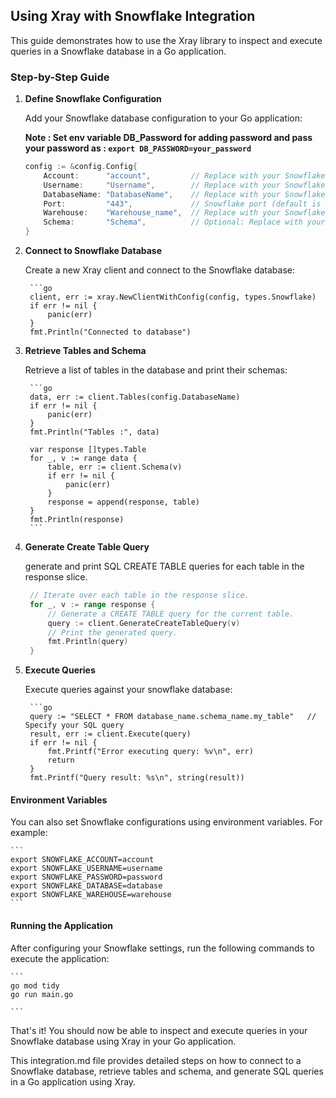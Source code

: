 ## Using Xray with Snowflake Integration

This guide demonstrates how to use the Xray library to inspect and execute queries in a Snowflake database in a Go application.

### Step-by-Step Guide

1. **Define Snowflake Configuration**

   Add your Snowflake database configuration to your Go application:

    **Note : Set env variable DB_Password for adding password and pass your password as : `export DB_PASSWORD=your_password`**

   ```go
   config := &config.Config{
       Account:      "account",         // Replace with your Snowflake account name
       Username:     "Username",        // Replace with your Snowflake username
       DatabaseName: "DatabaseName",    // Replace with your Snowflake database name
       Port:         "443",             // Snowflake port (default is 443)
       Warehouse:    "Warehouse_name",  // Replace with your Snowflake warehouse name
       Schema:       "Schema",          // Optional: Replace with your Snowflake schema name if applicable
   }

2. **Connect to Snowflake Database**

    Create a new Xray client and connect to the Snowflake database:

        ```go
        client, err := xray.NewClientWithConfig(config, types.Snowflake)
        if err != nil {
            panic(err)
        }
        fmt.Println("Connected to database")
    

3. **Retrieve Tables and Schema**

    Retrieve a list of tables in the database and print their schemas:

        ```go
        data, err := client.Tables(config.DatabaseName)
        if err != nil {
            panic(err)
        }
        fmt.Println("Tables :", data)

        var response []types.Table
        for _, v := range data {
            table, err := client.Schema(v)
            if err != nil {
                panic(err)
            }
            response = append(response, table)
        }
        fmt.Println(response)
        ```
4. **Generate Create Table Query**
   
   generate and print SQL CREATE TABLE queries for each table in the response slice.

   ```go
    // Iterate over each table in the response slice.
    for _, v := range response {
        // Generate a CREATE TABLE query for the current table.
        query := client.GenerateCreateTableQuery(v)
        // Print the generated query.
        fmt.Println(query)
    }
    ```
5. **Execute Queries**

    Execute queries against your snowflake database:

        ```go
        query := "SELECT * FROM database_name.schema_name.my_table"   // Specify your SQL query
        result, err := client.Execute(query)
        if err != nil {
            fmt.Printf("Error executing query: %v\n", err)
            return
        }
        fmt.Printf("Query result: %s\n", string(result))
 



#### Environment Variables

You can also set Snowflake configurations using environment variables. For example:

    ```
    export SNOWFLAKE_ACCOUNT=account
    export SNOWFLAKE_USERNAME=username
    export SNOWFLAKE_PASSWORD=password
    export SNOWFLAKE_DATABASE=database
    export SNOWFLAKE_WAREHOUSE=warehouse
    ```

#### Running the Application

After configuring your Snowflake settings, run the following commands to execute the application:

    ```
    go mod tidy
    go run main.go

    ```

That's it! You should now be able to inspect and execute queries in your Snowflake database using Xray in your Go application.


This integration.md file provides detailed steps on how to connect to a Snowflake database, retrieve tables and schema, and generate SQL queries in a Go application using Xray.
